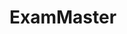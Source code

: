 # ExamMaster
<img scr="![1](https://github.com/RaveenaDevi/ExamMaster/assets/121245243/b925702a-a27f-4146-b3e2-db867c549537)">
